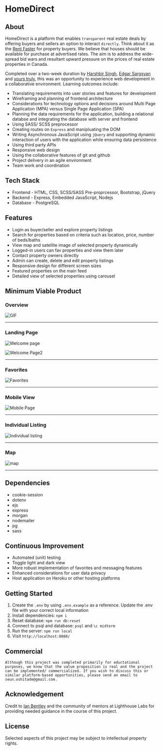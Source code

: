 
# HomeDirect 

## About 
HomeDirect is a platform that enables `transparent` real estate deals by offering buyers and sellers an option to interact `directly`. Think about it as the [Rent Faster](https://www.rentfaster.ca/) for property buyers. We believe that houses should be available for purchase at advertised rates. The aim is to address the wide-spread bid wars and resultant upward pressure on the prices of real estate properties in Canada.

Completed over a two-week duration by [Harshbir Singh](https://github.com/SinghH01), [Edgar Sargsyan](https://github.com/Edgarsar) and [yours truly](https://www.linkedin.com/in/seun-oshitade-53001120b/), this was an opportunity to experience web development in a collaborative environment. Learning outcomes include:

* Translating requirements into user stories and features for development
* Wireframing and planning of frontend architecture
* Considerations for technology options and decisions around Multi Page Applicaiton (MPA) versus Single Page Application (SPA)
* Planning the data requirements for the application, building a relational databse and integrating the database with server and frontend
* Using SASS/ SCSS preprocessor
* Creating routes on `Express` and manipluating the DOM  
* Writing Asynchronous JavaScript using `jQuery` and supporting dynamic interaction of users with the application while ensuring data persistence
* Using third party APIs
* Responsive web design
* Using the collaborative features of git and github
* Project delivery in an agile environment
* Team work and coordination

## Tech Stack
* Frontend - HTML, CSS, SCSS/SASS Pre-proprcessor, Bootstrap, jQuery
* Backend - Express, Embedded JavaScript, Nodejs
* Database - PostgreSQL

## Features
* Login as buyer/seller and explore property listings
* Search for properties based on criteria such as location, price, number of beds/baths
* View map and satellite image of selected property dynamically
* Logged-in users can fav properties and view them later 
* Contact property owners directly 
* Admin can create, delete and edit property listings
* Responsive design for different screen sizes
* Featured properties on the main feed
* Detailed view of selected properties using carousel

## Minimum Viable Product
### Overview
![GIF](https://media2.giphy.com/media/05ynbd8pt9RBtPumGb/giphy.gif?cid=790b7611cba71ae1dcafa1a95619da91387ef51d7cb2c928&rid=giphy.gif&ct=g)

---

### Landing Page
![Welcome page](https://raw.githubusercontent.com/s-oshitade/home-direct/61a03d2b5419aa0915ec4742d1cd6c7ba7d0c17c/docs/Screen%20Shot%202022-05-06%20at%202.43.44%20PM.png)


![Welcome Page2](https://github.com/s-oshitade/home-direct/blob/master/docs/Screen%20Shot%202022-05-06%20at%203.05.01%20PM.png?raw=true)

---

### Favorites
![Favorites](https://raw.githubusercontent.com/s-oshitade/home-direct/f2788ea56f67b31dab016fbf654745bd49696500/docs/07627B1F-F638-4FF5-856B-7CCE13EEB0BD_1_105_c.jpeg)

---

### Mobile View
![Mobile Page](https://raw.githubusercontent.com/s-oshitade/home-direct/61a03d2b5419aa0915ec4742d1cd6c7ba7d0c17c/docs/Screen%20Shot%202022-05-06%20at%202.38.10%20PM.png)

---

### Individual Listing
![Individual listing](https://github.com/s-oshitade/home-direct/blob/master/docs/Screen%20Shot%202022-05-06%20at%202.29.21%20PM.png?raw=true)

---

### Map
![map](https://raw.githubusercontent.com/s-oshitade/home-direct/f2788ea56f67b31dab016fbf654745bd49696500/docs/4C017A98-E20C-452D-A480-E145DAAD452A_1_105_c.jpeg)

---
 
## Dependencies
* cookie-session
* dotenv
* ejs
* express
* morgan
* nodemailer
* pg
* sass


## Continuous Improvement
* Automated (unit) testing
* Toggle light and dark view
* More robust implementation of favorites and messaging features
* Enhanced considerations for user data privacy
* Host application on Heroku or other hosting platforms


## Getting Started
1. Create the `.env` by using `.env.example` as a reference. Update the .env file with your correct local information
2. Install dependencies: `npm i`
3. Reset database: `npm run db:reset`
4. Connect to psql and database: `psql` and `\c midterm`
5. Run the server: `npm run local`
6. Visit `http://localhost:8080/`


## Commercial
``` 
Although this project was completed primarily for eductational purposes, we know that the value proposition is real and the project can be implemented/ commercialized. If you wish to discuss this or similar platform-based opportunities, please send an email to seun.oshitade@gmail.com. 
```
## Acknowledgement
Credit to [Ian Bentley](https://github.com/idbentley) and the community of mentors at Lighthouse Labs for providing needed guidance in the course of this project.


## License
Selected aspects of this project may be subject to intellectual property rights.






